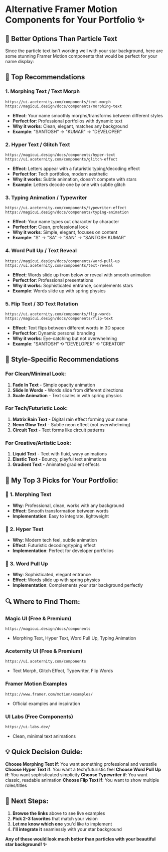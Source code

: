 # Alternative Framer Motion Components for Your Portfolio ✨

## 🎯 Better Options Than Particle Text

Since the particle text isn't working well with your star background, here are some stunning Framer Motion components that would be perfect for your name display:

## 🌟 **Top Recommendations**

### 1. **Morphing Text / Text Morph**
```
https://ui.aceternity.com/components/text-morph
https://magicui.design/docs/components/morphing-text
```
- **Effect**: Your name smoothly morphs/transforms between different styles
- **Perfect for**: Professional portfolios with dynamic text
- **Why it works**: Clean, elegant, matches any background
- **Example**: "SANTOSH" → "KUMAR" → "DEVELOPER"

### 2. **Hyper Text / Glitch Text**
```
https://magicui.design/docs/components/hyper-text
https://ui.aceternity.com/components/glitch-effect
```
- **Effect**: Letters appear with a futuristic typing/decoding effect
- **Perfect for**: Tech portfolios, modern aesthetic
- **Why it works**: Subtle animation, doesn't compete with stars
- **Example**: Letters decode one by one with subtle glitch

### 3. **Typing Animation / Typewriter**
```
https://ui.aceternity.com/components/typewriter-effect
https://magicui.design/docs/components/typing-animation
```
- **Effect**: Your name types out character by character
- **Perfect for**: Clean, professional look
- **Why it works**: Simple, elegant, focuses on content
- **Example**: "S" → "SA" → "SAN" → "SANTOSH KUMAR"

### 4. **Word Pull Up / Text Reveal**
```
https://magicui.design/docs/components/word-pull-up
https://ui.aceternity.com/components/text-reveal
```
- **Effect**: Words slide up from below or reveal with smooth animation
- **Perfect for**: Professional presentations
- **Why it works**: Sophisticated entrance, complements stars
- **Example**: Words slide up with spring physics

### 5. **Flip Text / 3D Text Rotation**
```
https://ui.aceternity.com/components/flip-words
https://magicui.design/docs/components/flip-text
```
- **Effect**: Text flips between different words in 3D space
- **Perfect for**: Dynamic personal branding
- **Why it works**: Eye-catching but not overwhelming
- **Example**: "SANTOSH" ⟲ "DEVELOPER" ⟲ "CREATOR"

## 🎨 **Style-Specific Recommendations**

### **For Clean/Minimal Look:**
1. **Fade In Text** - Simple opacity animation
2. **Slide In Words** - Words slide from different directions
3. **Scale Animation** - Text scales in with spring physics

### **For Tech/Futuristic Look:**
1. **Matrix Rain Text** - Digital rain effect forming your name
2. **Neon Glow Text** - Subtle neon effect (not overwhelming)
3. **Circuit Text** - Text forms like circuit patterns

### **For Creative/Artistic Look:**
1. **Liquid Text** - Text with fluid, wavy animations
2. **Elastic Text** - Bouncy, playful text animations
3. **Gradient Text** - Animated gradient effects

## 🌟 **My Top 3 Picks for Your Portfolio:**

### 🥇 **1. Morphing Text**
- **Why**: Professional, clean, works with any background
- **Effect**: Smooth transformation between words
- **Implementation**: Easy to integrate, lightweight

### 🥈 **2. Hyper Text**
- **Why**: Modern tech feel, subtle animation
- **Effect**: Futuristic decoding/typing effect
- **Implementation**: Perfect for developer portfolios

### 🥉 **3. Word Pull Up**
- **Why**: Sophisticated, elegant entrance
- **Effect**: Words slide up with spring physics
- **Implementation**: Complements your star background perfectly

## 🔍 **Where to Find Them:**

### **Magic UI** (Free & Premium)
```
https://magicui.design/docs/components
```
- Morphing Text, Hyper Text, Word Pull Up, Typing Animation

### **Aceternity UI** (Free & Premium)
```
https://ui.aceternity.com/components
```
- Text Morph, Glitch Effect, Typewriter, Flip Words

### **Framer Motion Examples**
```
https://www.framer.com/motion/examples/
```
- Official examples and inspiration

### **UI Labs** (Free Components)
```
https://ui-labs.dev/
```
- Clean, minimal text animations

## 💡 **Quick Decision Guide:**

**Choose Morphing Text if**: You want something professional and versatile
**Choose Hyper Text if**: You want a tech/futuristic feel
**Choose Word Pull Up if**: You want sophisticated simplicity
**Choose Typewriter if**: You want classic, readable animation
**Choose Flip Text if**: You want to show multiple roles/titles

## 🎯 **Next Steps:**

1. **Browse the links** above to see live examples
2. **Pick 2-3 favorites** that match your vision
3. **Let me know which one** you'd like to implement
4. **I'll integrate it** seamlessly with your star background

**Any of these would look much better than particles with your beautiful star background! ✨**